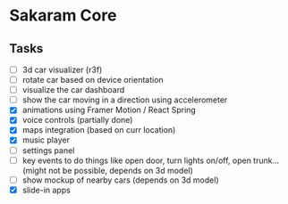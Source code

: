 # Sakaram Core

## Tasks

- [ ] 3d car visualizer (r3f)
- [ ] rotate car based on device orientation
- [ ] visualize the car dashboard
- [ ] show the car moving in a direction using accelerometer
- [x] animations using Framer Motion / React Spring
- [x] voice controls (partially done)
- [x] maps integration (based on curr location)
- [x] music player
- [ ] settings panel
- [ ] key events to do things like open door, turn lights on/off, open trunk... (might not be possible, depends on 3d model)
- [ ] show mockup of nearby cars (depends on 3d model)
- [x] slide-in apps
